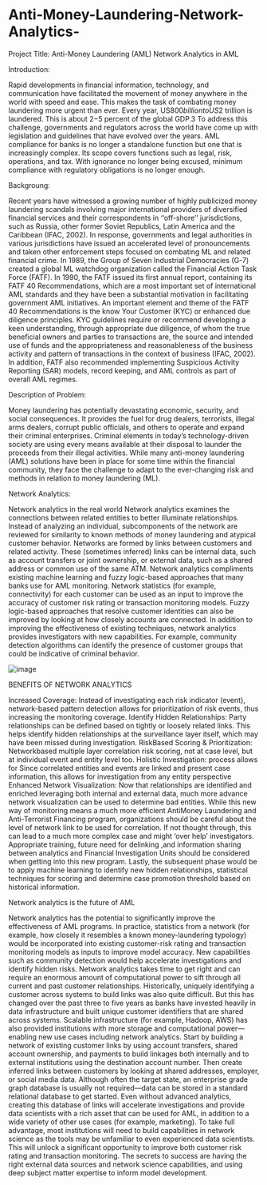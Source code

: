 # Anti-Money-Laundering-Network-Analytics-
Project Title: Anti-Money Laundering (AML) Network Analytics in AML

Introduction:

Rapid developments in financial information, technology, and communication have facilitated the movement of money anywhere in the world with speed and ease. This makes the task of combating money laundering more urgent than ever. Every year, US$800 billion to US$2 trillion is laundered. This is about 2−5 percent of the global GDP.3 To address this challenge, governments and regulators across the world have come up with legislation and guidelines that have evolved over the years. AML compliance for banks is no longer a standalone function but one that is increasingly complex. Its scope covers functions such as legal, risk, operations, and tax. With ignorance no longer being excused, minimum compliance with regulatory obligations is no longer enough.

Backgroung:

Recent years have witnessed a growing number of highly publicized money laundering scandals involving major international providers of diversified financial services and their correspondents in ‘‘off-shore’’ jurisdictions, such as Russia, other former Soviet Republics, Latin America and the Caribbean (IFAC, 2002). In response, governments and legal authorities in various jurisdictions have issued an accelerated level of pronouncements and taken other enforcement steps focused on combating ML and related financial crime. In 1989, the Group of Seven Industrial Democracies (G-7) created a global ML watchdog organization called the Financial Action Task Force (FATF). In 1990, the FATF issued its first annual report, containing its FATF 40 Recommendations, which are a most important set of international AML standards and they have been a substantial motivation in facilitating government AML initiatives. An important element and theme of the FATF 40 Recommendations is the know Your Customer (KYC) or enhanced due diligence principles. KYC guidelines require or recommend developing a keen understanding, through appropriate due diligence, of whom the true beneficial owners and parties to transactions are, the source and intended use of funds and the appropriateness and reasonableness of the business activity and pattern of transactions in the context of business (IFAC, 2002). In addition, FATF also recommended implementing Suspicious Activity Reporting (SAR) models, record keeping, and AML controls as part of overall AML regimes.

Description of Problem:

Money laundering has potentially devastating economic, security, and social consequences. It provides the fuel for drug dealers, terrorists, illegal arms dealers, corrupt public officials, and others to operate and expand their criminal enterprises. Criminal elements in today’s technology-driven society are using every means available at their disposal to launder the proceeds from their illegal activities. While many anti-money laundering (AML) solutions have been in place for some time within the financial community, they face the challenge to adapt to the ever-changing risk and methods in relation to money laundering (ML).

Network Analytics:

Network analytics in the real world
Network analytics examines the connections between related entities to better illuminate relationships. Instead of analyzing an individual, subcomponents of the network are reviewed for similarity to known methods of money laundering and atypical customer behavior.
Networks are formed by links between customers and related activity. These (sometimes inferred) links can be internal data, such as account transfers or joint ownership, or external data, such as a shared address or common use of the same ATM.
Network analytics compliments existing machine learning and fuzzy logic-based approaches that many banks use for AML monitoring. Network statistics (for example, connectivity) for each customer can be used as an input to improve the accuracy of customer risk rating or transaction monitoring models. Fuzzy logic-based approaches that resolve customer identities can also be improved by looking at how closely accounts are connected. In addition to improving the effectiveness of existing techniques, network analytics provides investigators with new capabilities. For example, community detection algorithms can identify the presence of customer groups that could be indicative of criminal behavior.

![image](https://user-images.githubusercontent.com/89396360/175226502-690bbf90-b06d-494c-b53a-aec65d5f88f5.png)

BENEFITS OF NETWORK ANALYTICS  

Increased Coverage: Instead of investigating each risk indicator (event), network-based pattern detection allows for prioritization of risk events, thus increasing the monitoring coverage. 
Identify Hidden Relationships: Party relationships can be defined based on tightly or loosely related links. This helps identify hidden relationships at the surveillance layer itself, which may have been missed during investigation.
RiskBased  Scoring  &  Prioritization: Networkbased  multiple  layer  correlation risk  scoring,  not  at  case  level,  but  at  individual  event  and  entity  level  too. 
Holistic Investigation: process  allows  for Since  correlated  entities  and  events  are  linked  and  present case  information, this  allows  for  investigation  from  any  entity  perspective
Enhanced Network Visualization: Now that  relationships  are  identified  and  enriched  leveraging both  internal  and  external  data,  much  more  advance  network  visualization  can  be  used  to  determine bad  entities. 
While this  new  way  of  monitoring means  a  much  more  efficient  AntiMoney  Laundering  and  Anti-Terrorist  Financing  program,  organizations  should  be  careful  about  the  level  of  network  link  to  be  used for  correlation.  If not thought through,  this  can  lead  to  a  much  more  complex  case  and  might ‘over help’  investigators.  Appropriate training, future need for  delinking ,and  information  sharing  between analytics  and  Financial  Investigation  Units  should  be  considered  when  getting  into  this  new  program. Lastly, the  subsequent  phase  would  be  to  apply  machine  learning  to  identify  new  hidden  relationships, statistical  techniques  for  scoring  and  determine  case  promotion  threshold  based  on  historical information.

Network analytics is the future of AML

Network analytics has the potential to significantly improve the effectiveness of AML programs. In practice, statistics from a network (for example, how closely it resembles a known money-laundering typology) would be incorporated into existing customer-risk rating and transaction monitoring models as inputs to improve model accuracy. New capabilities such as community detection would help accelerate investigations and identify hidden risks.
Network analytics takes time to get right and can require an enormous amount of computational power to sift through all current and past customer relationships. Historically, uniquely identifying a customer across systems to build links was also quite difficult. But this has changed over the past three to five years as banks have invested heavily in data infrastructure and built unique customer identifiers that are shared across systems. Scalable infrastructure (for example, Hadoop, AWS) has also provided institutions with more storage and computational power—enabling new use cases including network analytics.
Start by building a network of existing customer links by using account transfers, shared account ownership, and payments to build linkages both internally and to external institutions using the destination account number. Then create inferred links between customers by looking at shared addresses, employer, or social media data. Although often the target state, an enterprise grade graph database is usually not required—data can be stored in a standard relational database to get started. Even without advanced analytics, creating this database of links will accelerate investigations and provide data scientists with a rich asset that can be used for AML, in addition to a wide variety of other use cases (for example, marketing).
To take full advantage, most institutions will need to build capabilities in network science as the tools may be unfamiliar to even experienced data scientists. This will unlock a significant opportunity to improve both customer risk rating and transaction monitoring. The secrets to success are having the right external data sources and network science capabilities, and using deep subject matter expertise to inform model development.

